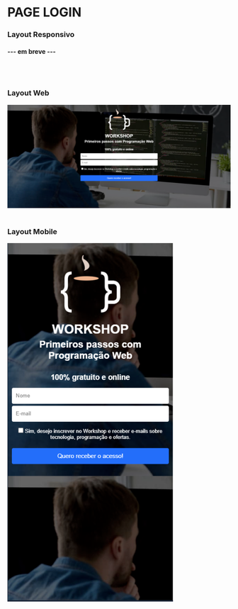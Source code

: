 # PAGE LOGIN

### Layout Responsivo
#### ---  em breve  ---
<br>
<br>


### Layout Web
![Layout](https://github.com/MURlL0/Portifolio/blob/main/testes-Sites/Pagina%20de%20captura/images/image.png?raw=true "Web")
<br>
<br>



### Layout Mobile
![Layout](https://github.com/MURlL0/Portifolio/blob/main/testes-Sites/Pagina%20de%20captura/images/mobile..png?raw=true "Mobile")

